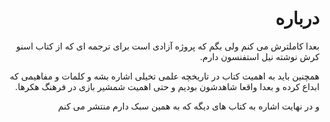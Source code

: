 <div dir="rtl">
  
  # درباره
  
  
  
  بعدا کاملترش می کنم ولی بگم که پروژه آزادی است برای ترجمه ای که از کتاب اسنو کرش نوشته نیل استفنسون دارم.

همچنین باید به اهمیت کتاب در تاریخچه علمی تخیلی اشاره بشه و کلمات و مفاهیمی که ابداع کرده و بعدا واقعا شاهدشون بودیم و حتی اهمیت شمشیر بازی در فرهنگ هکرها.

و در نهایت اشاره به کتاب های دیگه که به همین سبک دارم منتشر می کنم
</div>

